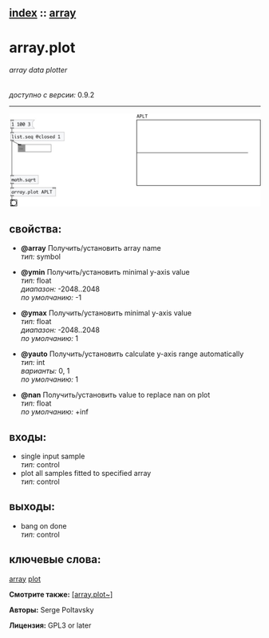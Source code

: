 [index](index.html) :: [array](category_array.html)
---

# array.plot

###### array data plotter

*доступно с версии:* 0.9.2

---




[![example](../examples/img/array.plot.jpg)](../examples/pd/array.plot.pd)







## свойства:

* **@array** 
Получить/установить array name<br>
_тип:_ symbol<br>

* **@ymin** 
Получить/установить minimal y-axis value<br>
_тип:_ float<br>
_диапазон:_ -2048..2048<br>
_по умолчанию:_ -1<br>

* **@ymax** 
Получить/установить minimal y-axis value<br>
_тип:_ float<br>
_диапазон:_ -2048..2048<br>
_по умолчанию:_ 1<br>

* **@yauto** 
Получить/установить calculate y-axis range automatically<br>
_тип:_ int<br>
_варианты:_ 0, 1<br>
_по умолчанию:_ 1<br>

* **@nan** 
Получить/установить value to replace nan on plot<br>
_тип:_ float<br>
_по умолчанию:_ +inf<br>



## входы:

* single input sample<br>
_тип:_ control
* plot all samples fitted to specified array<br>
_тип:_ control



## выходы:

* bang on done<br>
_тип:_ control



## ключевые слова:

[array](keywords/array.html)
[plot](keywords/plot.html)



**Смотрите также:**
[\[array.plot~\]](array.plot~.html)




**Авторы:** Serge Poltavsky




**Лицензия:** GPL3 or later





